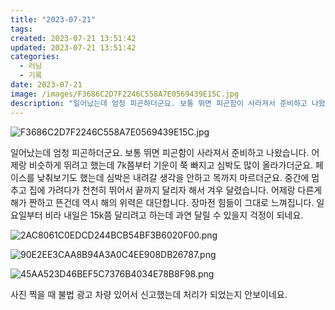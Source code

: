 ```yaml
---
title: "2023-07-21"
tags:
created: 2023-07-21 13:51:42
updated: 2023-07-21 13:51:42
categories:
  - 러닝
  - 기록
date: 2023-07-21
image: /images/F3686C2D7F2246C558A7E0569439E15C.jpg
description: "일어났는데 엄청 피곤하더군요. 보통 뛰면 피곤함이 사라져서 준비하고 나왔습니다. 어제랑 비슷하게 뛰려고 했는데 7k쯤부터 기운이 쭉 빠지고 심박도 많이 올라가더군요. 페이스를 낮춰보기도 했는데 심박은 내려갈 생각을 안하고 목까지 마르더군요. 중간에 멈추고 집에 가려다가 천천히 뛰어서 끝"
---
```


![F3686C2D7F2246C558A7E0569439E15C.jpg](/images/F3686C2D7F2246C558A7E0569439E15C.jpg)
 
 

일어났는데 엄청 피곤하더군요. 보통 뛰면 피곤함이 사라져서 준비하고 나왔습니다. 
어제랑 비슷하게 뛰려고 했는데 7k쯤부터 기운이 쭉 빠지고 심박도 많이 올라가더군요. 페이스를 낮춰보기도 했는데 심박은 내려갈 생각을 안하고 목까지 마르더군요.
중간에 멈추고 집에 가려다가 천천히 뛰어서 끝까지 달리자 해서 겨우 달렸습니다. 어제랑 다른게 해가 짠하고 뜬건데 역시 해의 위력은 대단합니다. 장마전 힘듦이 그대로 느껴집니다.
일요일부터 비라 내일은 15k쯤 달리려고 하는데 과연 달릴 수 있을지 걱정이 되네요.

 
 ![2AC8061C0EDCD244BCB54BF3B6020F00.png](/images/2AC8061C0EDCD244BCB54BF3B6020F00.png)
 
 

 
 ![90E2EE3CAA8B94A3A0C4EE908DB26787.png](/images/90E2EE3CAA8B94A3A0C4EE908DB26787.png)
 
 

 
 ![45AA523D46BEF5C7376B4034E78B8F98.png](/images/45AA523D46BEF5C7376B4034E78B8F98.png)
 
 

사진 찍을 때 불법 광고 차량 있어서 신고했는데 처리가 되었는지 안보이네요.
